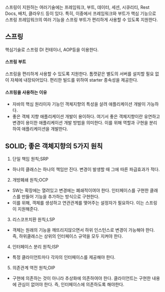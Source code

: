 스프링이 지원하는 여러기술에는 프레임워크, 부트, 데이터, 세션, 시큐리티, Rest Docs, 배치, 클라우드 등이 있다. 특히, 이중에서 프레임워크와 부트가 핵심 기능으로 스프링 프레임워크의 여러 기능을 스프링 부트가 편리하게 사용할 수 있도록 지원한다.

## 스프링 
핵심기술로 스프링 DI 컨테이너, AOP등을 이용한다.

#### 스프링 부트
스프링을 편리하게 사용할 수 있도록 지원한다. 톰캣같은 별도의 서버를 설치할 필요 없이 자체에 내장되어있다.
편리한 빌드를 위하여 starter 종속성을 제공한다.

#### 스프링을 사용하는 이유
- 자바의 핵심 원리이자 기능인 객체지향의 특성을 살려 애플리케이션 개발이 가능하다.
- 좋은 객체 지향 애플리케이션 개발이 용이하다. 여기서 좋은 객체지향이란 유연하고 변경이 용이한 애플리케이션 개발 방법을 의미한다. 이를 위해 역할과 구현을 분리하여 애플리케이션을 개발한다.

## SOLID; 좋은 객체지향의 5가지 원칙
1. 단일 책임 원칙;SRP
- 하나의 클래스는 하나의 책임만 진다. 변경이 발생할 때 그에 따른 파급효과가 적다.
2. 개방폐쇄 원칙;OCP
- SW는 확장에는 열려있고 변경에는 폐쇄적이여야 한다. 인터페이스를 구현한 클래스를 만들어 기능을 추가하는 방식으로 구현한다.
- 이를 위해, 객체를 생성하고 연관관계를 맺어주는 설정자가 필요하다. 이는 스프링이 지원해준다.
3. 리스코프치환 원칙;LSP
- 객체는 원래의 기능을 깨뜨리지않으면서 하위 인스턴스로 변경이 가능해야 한다. 즉, 하위클래스는 상위의 인터페이스 규약을 모두 지켜야 한다.
4. 인터페이스 분리 원칙;ISP
- 특정 클라이언트마다 각자의 인터페이스를 제공해야 한다.
5. 의존관계 역전 원칙;DIP
- 구현에 의존하는 것이 아니라 추상화에 의존하여야 한다. 클라이언트는 구현한 내용에 관심이 없어야 한다. 즉, 인터페이스에 의존하도록 해야한다.


